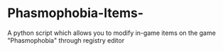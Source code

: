 # Phasmophobia-Items-

A python script which allows you to modify in-game items on the game "Phasmophobia" through registry editor
